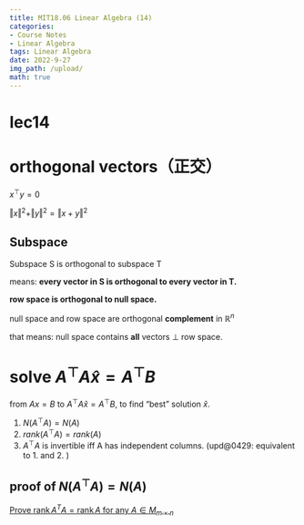 ```yaml
---
title: MIT18.06 Linear Algebra (14)
categories:
- Course Notes
- Linear Algebra
tags: Linear Algebra
date: 2022-9-27
img_path: /upload/
math: true
---
```


# lec14

# orthogonal vectors（正交）

$x^\top y=0$

$\Vert x\Vert ^2+\Vert y\Vert ^2=\Vert x+y\Vert ^2$

## Subspace

Subspace S is orthogonal to subspace T

means: **every vector in S is orthogonal to every vector in T.**

**row space is orthogonal to null space.**

null space and row space are orthogonal **complement** in $\mathbb{R}^n$

that means: null space contains **all** vectors $\bot$ row space.

 

# solve $A^\top A \hat{x}=A^\top B$

from $Ax=B$ to $A^\top A \hat{x} = A^\top B$, to find “best” solution $\hat{x}$.

1. $N(A^\top A)=N(A)$
2. $rank(A^\top A)= rank(A)$
3. $A^\top A$  is invertible iff A has independent columns. (upd@0429: equivalent to 1. and 2. )

## proof of $N(A^\top A)=N(A)$

[Prove $\operatorname{rank}A^TA=\operatorname{rank}A$ for any $A\in M_{m \times n}$](https://math.stackexchange.com/questions/349738/prove-operatornamerankata-operatornameranka-for-any-a-in-m-m-times-n)